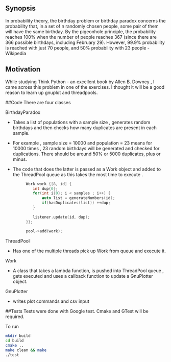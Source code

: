 ## Synopsis
In probability theory, the birthday problem or birthday paradox concerns the probability that, 
in a set of n randomly chosen people, some pair of them will have the same birthday. 
By the pigeonhole principle, the probability reaches 100% when the number of people reaches 367
(since there are 366 possible birthdays, including February 29). However, 99.9% probability is reached with 
just 70 people, and 50% probability with 23 people - Wikipedia

## Motivation
While studying Think Python - an excellent book by Allen B. Downey , I came across this problem in one of the exercises. I thought it will be a good reason to learn up gnuplot and threadpools.

##Code
There are four classes

BirthdayParadox 
- Takes a list of populations with a sample size , generates random birthdays and then checks how many duplicates are present in each sample.
- For example , sample size = 10000 and population = 23 means for 10000 times , 23 random birthdays will be generated and checked for duplications. There should be around 50% or 5000 duplicates, plus or minus. 

- The code that does the latter is passed as a Work object and added to the ThreadPool queue as this takes the most time to execute .

```cpp
         Work work {[&, id] {                                                                                  
            int dup{0};                                                                                       
            for(int i{0}; i < samples ; i++) {                                                                
                auto list = generateNumbers(id);                                                              
                if(hasDuplicates(list)) ++dup;                                                                
            }                                                                                                 
                                                                                                              
            listener.update(id, dup);                                                                         
         }};                                                                                                   
                                                                                                              
         pool->add(work);       
```

ThreadPool 
- Has one of the multiple threads pick up Work from queue and execute it.

Work
- A class that takes a lambda function, is pushed into ThreadPool queue , gets executed and uses a callback function to update a GnuPlotter object.

GnuPlotter
- writes plot commands and csv input


##Tests
Tests were done with Google test. Cmake and GTest will be required.

To run
```bash
mkdir build
cd build
cmake ..
make clean && make
./test
```
